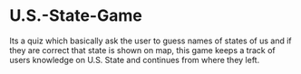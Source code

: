 # U.S.-State-Game
Its a quiz which basically ask the user to guess names of states of us and if they are correct that state is shown on map, this game keeps a track of users knowledge on U.S. State and continues from where they left.
